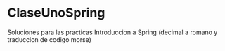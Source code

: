 # ClaseUnoSpring

Soluciones para las practicas Introduccion a Spring (decimal a romano y traduccion de codigo morse)